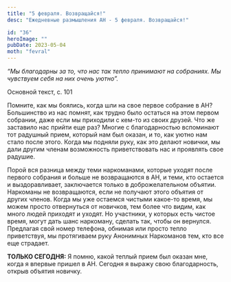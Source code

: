 ```yaml
---
title: "5 февраля. Возвращайся!"
desc: "Ежедневные размышления АН - 5 февраля. Возвращайся!"

id: "36"
heroImage: ""
pubDate: 2023-05-04
moth: "fevral"
---
```


_“Мы благодарны за то, что нас так тепло принимают на собраниях. Мы чувствуем
себя на них очень уютно”._

Основной текст, с. 101

Помните, как мы боялись, когда шли на свое первое собрание в АН? Большинство
из нас помнят, как трудно было остаться на этом первом собрании, даже если мы
приходили с кем-то из своих друзей. Что же заставило нас прийти еще раз?
Многие с благодарностью вспоминают тот радушный прием, который нам был оказан,
и то, как уютно нам стало после этого. Когда мы подняли руку, как это делают
новички, мы дали другим членам возможность приветствовать нас и проявлять свое
радушие.

Порой вся разница между теми наркоманами, которые уходят после первого
собрания и больше не возвращаются в АН, и теми, кто остается и выздоравливает,
заключается только в доброжелательном объятии. Наркоманы не возвращаются, если
не получают этого объятия от других членов. Когда мы уже остаемся чистыми
какое-то время, мы можем просто отвернуться от новичков, тем более что видим,
как много людей приходят и уходят. Но участники, у которых есть чистое время,
могут дать шанс наркоману, сделать так, чтобы он вернулся. Предлагая свой
номер телефона, обнимая или просто тепло приветствуя, мы протягиваем руку
Анонимных Наркоманов тем, кто все еще страдает.

**ТОЛЬКО СЕГОДНЯ:** Я помню, какой теплый прием был оказан мне, когда я
впервые пришел в АН. Сегодня я выражу свою благодарность, открыв объятия
новичку.

